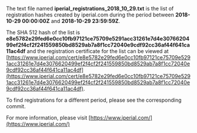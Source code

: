 The text file named **iperial_registrations_2018_10_29.txt** is the list of registration hashes created by iperial.com during the period between **2018-10-29 00:00:00Z** and **2018-10-29 23:59:59Z**.

The SHA 512 hash of the list is **e8e5782e29fed6e0cc10fb97121ce75709e5291acc31261e7d4e3076620499ef2f4cf2f241559850bd8529ab7a8f1cc72040e9cdf92cc36af44f641ca11ac4df** and the registration certificate for the list can be viewed at [https://www.iperial.com/cert/e8e5782e29fed6e0cc10fb97121ce75709e5291acc31261e7d4e3076620499ef2f4cf2f241559850bd8529ab7a8f1cc72040e9cdf92cc36af44f641ca11ac4df](https://www.iperial.com/cert/e8e5782e29fed6e0cc10fb97121ce75709e5291acc31261e7d4e3076620499ef2f4cf2f241559850bd8529ab7a8f1cc72040e9cdf92cc36af44f641ca11ac4df).

To find registrations for a different period, please see the corresponding commit.

For more information, please visit [https://www.iperial.com/](https://www.iperial.com/)
